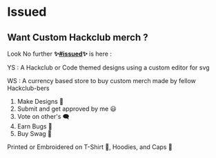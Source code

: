 # Issued

## Want Custom Hackclub merch ?

Look No further <strong>✨<a href=https://hackclub.slack.com/archives/C09C9M0N2UC>#issued</a>✨</strong> is here :

YS : A Hackclub or Code themed designs using a custom editor for svg

WS : A currency based store to buy custom merch made by fellow Hackclub-bers

1. Make Designs 🎨
2. Submit and get approved by me 😃
3. Vote on other's 🗨️
4. Earn Bugs 🐛
5. Buy Swag 🤑

Printed or Embroidered on T-Shirt 👕, Hoodies, and Caps 🧢

